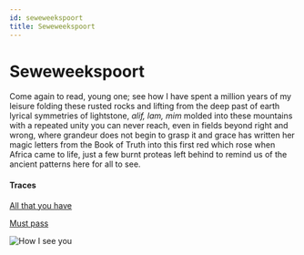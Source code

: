 ```yaml
---
id: seweweekspoort
title: Seweweekspoort
---
```


# Seweweekspoort

Come again to read, young one;
see how I have spent a million years
of my leisure folding these rusted rocks
and lifting from the deep past of earth 
lyrical symmetries of lightstone, 
_alif, lam, mim_ molded into these mountains
with a repeated unity you can never reach,
even in fields beyond right and wrong, 
where grandeur does not begin to grasp it
and grace has written her magic letters
from the Book of Truth into this first red
which rose when Africa came to life,
just a few burnt proteas left behind
to remind us of the ancient patterns
here for all to see. 

#### Traces

[All that you have](https://www.youtube.com/watch?v=8QwvqKMXhL8 "Tracy Chapman")

[Must pass](https://www.youtube.com/watch?v=yufsEgTcEOc "Interviewing George")

![How I see you](../img/seweweekspoort.jpg)